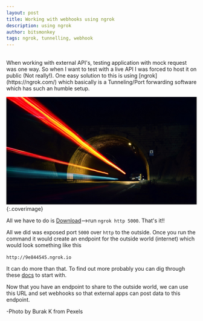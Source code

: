 ```yaml
---
layout: post
title: Working with webhooks using ngrok
description: using ngrok
author: bitsmonkey
tags: ngrok, tunnelling, webhook
---
```


<br/>
When working with external API's, testing application with mock request was one way. So when I want to test with a live API I was forced to host it on public (Not really!). One easy solution to this is using [ngrok](https://ngrok.com/) which basically is a Tunneling/Port forwarding software which has such an humble setup.

![Tunnel](/img/tunnel.jpg){:.coverimage}

All we have to do is [Download](https://ngrok.com/download)-->run `ngrok http 5000`. That's it!!

All we did was exposed port `5000` over `http` to the outside. Once you run the command it would create an endpoint for the outside world (internet) which would look something like this

`http://9e844545.ngrok.io`

It can do more than that. To find out more probably you can dig through these [docs](https://ngrok.com/docs) to start with.


Now that you have an endpoint to share to the outside world, we can use this URL and set webhooks so that external apps can post data to this endpoint.

-Photo by Burak K from Pexels
